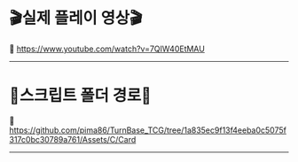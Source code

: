 # 🎬실제 플레이 영상🎬

🔗 <https://www.youtube.com/watch?v=7QIW40EtMAU>

---


# 🍻스크립트 폴더 경로🍻

🔗 <https://github.com/pima86/TurnBase_TCG/tree/1a835ec9f13f4eeba0c5075f317c0bc30789a761/Assets/C/Card>

---
